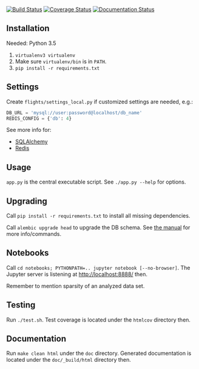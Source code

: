 [![Build Status](https://travis-ci.org/mgp4/delays.svg?branch=master)](https://travis-ci.org/mgp4/delays)
[![Coverage Status](https://coveralls.io/repos/github/mgp4/delays/badge.svg?branch=master)](https://coveralls.io/github/mgp4/delays?branch=master)
[![Documentation Status](https://readthedocs.org/projects/delays/badge/?version=latest)](http://delays.readthedocs.io/en/latest/?badge=latest)


## Installation

Needed: Python 3.5

1. `virtualenv3 virtualenv`
2. Make sure `virtualenv/bin` is in `PATH`.
3. `pip install -r requirements.txt`


## Settings

Create `flights/settings_local.py` if customized settings are needed, e.g.:

```py
DB_URL = 'mysql://user:password@localhost/db_name'
REDIS_CONFIG = {'db': 4}
```

See more info for:

- [SQLAlchemy](http://docs.sqlalchemy.org/en/latest/core/engines.html#database-urls)
- [Redis](https://redis-py.readthedocs.io/en/latest/#redis.StrictRedis)


## Usage

`app.py` is the central executable script.
See `./app.py --help` for options.


## Upgrading

Call `pip install -r requirements.txt` to install all missing dependencies.

Call `alembic upgrade head` to upgrade the DB schema.
See [the manual](http://alembic.zzzcomputing.com/en/latest/tutorial.html)
for more info/commands.


## Notebooks

Call `cd notebooks; PYTHONPATH=.. jupyter notebook [--no-browser]`.
The Jupyter server is listening
at [http://localhost:8888/](http://localhost:8888/) then.

Remember to mention sparsity of an analyzed data set.


## Testing

Run `./test.sh`.
Test coverage is located under the `htmlcov` directory then.


## Documentation

Run `make clean html` under the `doc` directory.
Generated documentation is located under the `doc/_build/html` directory then.
